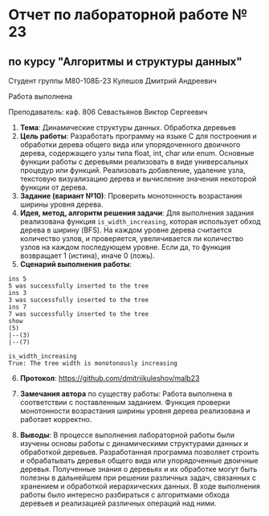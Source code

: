# Отчет по лабораторной работе № 23
## по курсу "Алгоритмы и структуры данных"

Студент группы M80-108Б-23 Кулешов Дмитрий Андреевич

Работа выполнена 

Преподаватель: каф. 806 Севастьянов Виктор Сергеевич

1. **Тема**: Динамические структуры данных. Обработка деревьев
2. **Цель работы**: Разработать программу на языке C для построения и обработки дерева общего вида или упорядоченного двоичного дерева, содержащего узлы типа float, int, char или enum. Основные функции работы с деревьями реализовать в виде универсальных процедур или функций. Реализовать добавление, удаление узла, текстовую визуализацию дерева и вычисление значения некоторой функции от дерева.
3. **Задание (вариант №10)**: Проверить монотонность возрастания ширины уровня дерева.
4. **Идея, метод, алгоритм решения задачи**: Для выполнения задания реализована функция `is_width_increasing`, которая использует обход дерева в ширину (BFS). На каждом уровне дерева считается количество узлов, и проверяется, увеличивается ли количество узлов на каждом последующем уровне. Если да, то функция возвращает 1 (истина), иначе 0 (ложь).
5. **Сценарий выполнения работы**: 
```
ins 5
5 was successfully inserted to the tree
ins 3
3 was successfully inserted to the tree
ins 7
7 was successfully inserted to the tree
show
(5)
|--(3)
|--(7)

is_width_increasing
True: The tree width is monotonously increasing
```

6. **Протокол**: https://github.com/dmitriikuleshov/malb23


7. **Замечания автора** по существу работы: Работа выполнена в соответствии с поставленным заданием. Функция проверки монотонности возрастания ширины уровня дерева реализована и работает корректно.
8. **Выводы**: В процессе выполнения лабораторной работы были изучены основы работы с динамическими структурами данных и обработкой деревьев. Разработанная программа позволяет строить и обрабатывать деревья общего вида или упорядоченные двоичные деревья. Полученные знания о деревьях и их обработке могут быть полезны в дальнейшем при решении различных задач, связанных с хранением и обработкой иерархических данных. В ходе выполнения работы было интересно разбираться с алгоритмами обхода деревьев и реализацией различных операций над ними.


